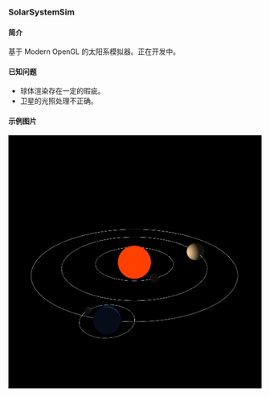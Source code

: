 ### SolarSystemSim
#### 简介
基于 Modern OpenGL 的太阳系模拟器。正在开发中。  
#### 已知问题
- 球体渲染存在一定的瑕疵。
- 卫星的光照处理不正确。
#### 示例图片
![](docs/1.png)
